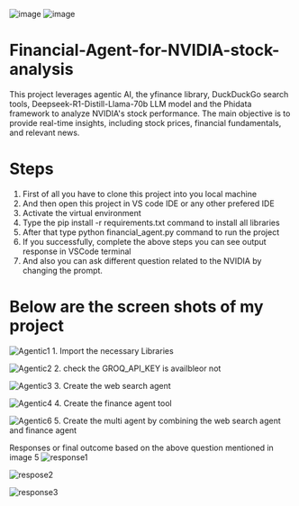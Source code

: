 ![image](https://github.com/user-attachments/assets/b11ebec2-2c71-4941-ad11-43383780fdfa)  ![image](https://github.com/user-attachments/assets/2e1cb363-90fb-41d3-bd6a-7c14afd6e3f1) 



# Financial-Agent-for-NVIDIA-stock-analysis
This project leverages agentic AI, the yfinance library, DuckDuckGo search tools, Deepseek-R1-Distill-Llama-70b LLM model and the Phidata framework to analyze NVIDIA's stock performance. The main objective is to provide real-time insights, including stock prices, financial fundamentals, and relevant news. 

# Steps

1. First of all you have to clone this project into you local machine
2. And then open this project in VS code IDE or any other prefered IDE
3. Activate the virtual environment
4. Type the pip install -r requirements.txt command to install all libraries
5. After that type python financial_agent.py command to  run the project
6. If you successfully, complete the above steps you can see output response in VSCode terminal
7. And also you can ask different question related to the NVIDIA by changing the prompt.

 # Below are the screen shots of my project

 ![Agentic1](https://github.com/user-attachments/assets/9fcb9256-ef09-49e2-882d-00395edb64b5)
                       1. Import the necessary Libraries

 ![Agentic2](https://github.com/user-attachments/assets/c68445a2-a860-4317-9bdc-f0c6f133b7af)
                       2. check the GROQ_API_KEY is availbleor not

 ![Agentic3](https://github.com/user-attachments/assets/26dcb974-2588-491e-99ac-9dc8b4b7d0d6)
                       3. Create the web search agent 

 ![Agentic4](https://github.com/user-attachments/assets/a3984788-54c7-44d6-b2a5-9b624476266e)
                       4. Create the finance agent tool

 ![Agentic6](https://github.com/user-attachments/assets/fd6b95b1-cf9f-46be-8d7b-2e6ea55f25ac)
                       5.  Create the multi agent by combining the web search agent and finance agent

Responses or final outcome  based on the above question mentioned in image 5
![response1](https://github.com/user-attachments/assets/1f2bd09b-4ed4-422f-8d1e-ff657dcddef5)

![respose2](https://github.com/user-attachments/assets/2483e074-cc6b-4a93-9f55-dcd2da5f2890)

![response3](https://github.com/user-attachments/assets/5450c8fa-a981-4954-b1fc-04b775916b01)



 


